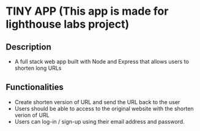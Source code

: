 # TINY APP  (This app is made for lighthouse labs project)

## Description
- A full stack web app built with Node and Express that allows users to shorten long URLs 

## Functionalities
- Create shorten version of URL and send the URL back to the user
- Users should be able to access to the original website with the shorten verion of URL
- Users can log-in / sign-up using their email address and password.

